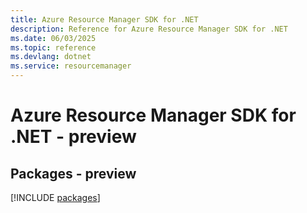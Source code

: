 ```yaml
---
title: Azure Resource Manager SDK for .NET
description: Reference for Azure Resource Manager SDK for .NET
ms.date: 06/03/2025
ms.topic: reference
ms.devlang: dotnet
ms.service: resourcemanager
---
```

# Azure Resource Manager SDK for .NET - preview
## Packages - preview
[!INCLUDE [packages](resource-manager-index.md)]